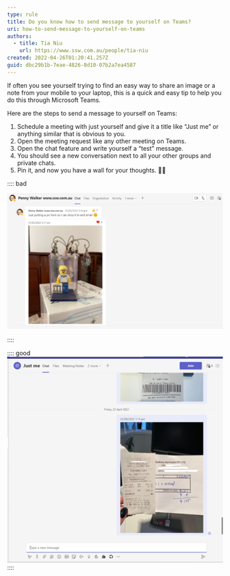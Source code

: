 ```yaml
---
type: rule
title: Do you know how to send message to yourself on Teams?
uri: how-to-send-message-to-yourself-on-teams
authors:
  - title: Tia Niu
    url: https://www.ssw.com.au/people/tia-niu
created: 2022-04-26T01:20:41.257Z
guid: dbc29b1b-7eae-4826-8d10-07b2a7ea4587
---
```

If often you see yourself trying to find an easy way to share an image or a note from your mobile to your laptop, this is a quick and easy tip to help you do this through Microsoft Teams. 

<!--endintro-->

Here are the steps to send a message to yourself on Teams: 

1. Schedule a meeting with just yourself and give it a title like “Just me” or anything similar that is obvious to you. 
2. Open the meeting request like any other meeting on Teams. 
3. Open the chat feature and write yourself a “test” message. 
4. You should see a new conversation next to all your other groups and private chats. 
5. Pin it, and now you have a wall for your thoughts. 💭🧱

:::: bad

![Figure: Sending a file to a colleague just to save it is not the best way as you might disrupt someone's work](just-me-bad-example.png)


::::

:::: good
![Figure: Easily send photos or things you need to remember to yourself using your phone](just-me-example.png)
::::